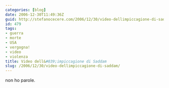 ```yaml
---
categories: [blog]
date: 2006-12-30T11:49:36Z
guid: http://stefanocecere.com/2006/12/30/video-dellimpiccagione-di-saddam/
id: 479
tags:
- guerra
- morte
- USA
- vergogna!
- video
- violenza
title: Video dell&#039;impiccagione di Saddam
slug: /2006/12/30/video-dellimpiccagione-di-saddam/
---
```


non ho parole.